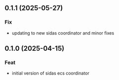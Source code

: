 ## 0.1.1 (2025-05-27)

### Fix

- updating to new sidas coordinator and minor fixes

## 0.1.0 (2025-04-15)

### Feat

- initial version of sidas ecs coordinator
